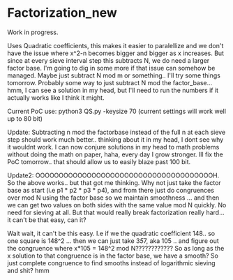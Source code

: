 # Factorization_new

Work in progress.

Uses Quadratic coefficients, this makes it easier to paralellize and we don't have the issue where x^2-n becomes bigger and bigger as x increases.
But since at every sieve interval step this subtracts N, we do need a larger factor base.
I'm going to dig in some more if that issue can somehow be managed. Maybe just subtract N mod m or something.. I'll try some things tomorrow. Probably some way to just subtract N mod the factor_base... hmm, I can see a solution in my head, but I'll need to run the numbers if it actually works like I think it might.

Current PoC use: python3 QS.py -keysize 70  (current settings will work well up to 80 bit)

Update: Subtracting n mod the factorbase instead of the full n at each sieve step should work much better.. thinking about it in my head, I dont see why it wouldnt work. I can now conjure solutions in my head to math problems without doing the math on paper, haha, every day I grow stronger. Ill fix the PoC tomorrow.. that should allow us to easily blaze past 100 bit.

Update2: OOOOOOOOOOOOOOOOOOOOOOOOOOOOOOOOOOOOOOH. So the above works.. but that got me thinking. Why not just take the factor base as start (i.e p1 * p2 * p3 * p4), and from there just do congruences over mod N using the factor base so we maintain smoothness ... and then we can get two values on both sides with the same value mod N quickly. No need for sieving at all. But that would really break factorization really hard... it can't be that easy, can it?

Wait wait, it can't be this easy. I.e if we the quadratic coefficient 148.. so one square is 148^2 ... then we can just take 3*5*7, aka 105 .. and figure out the congruence where x*105 = 148^2 mod N???????????? 
So as long as the x solution to that congruence is in the factor base, we have a smooth? So just complete congruence to find smooths instead of logarithmic sieving and shit? hmm 
